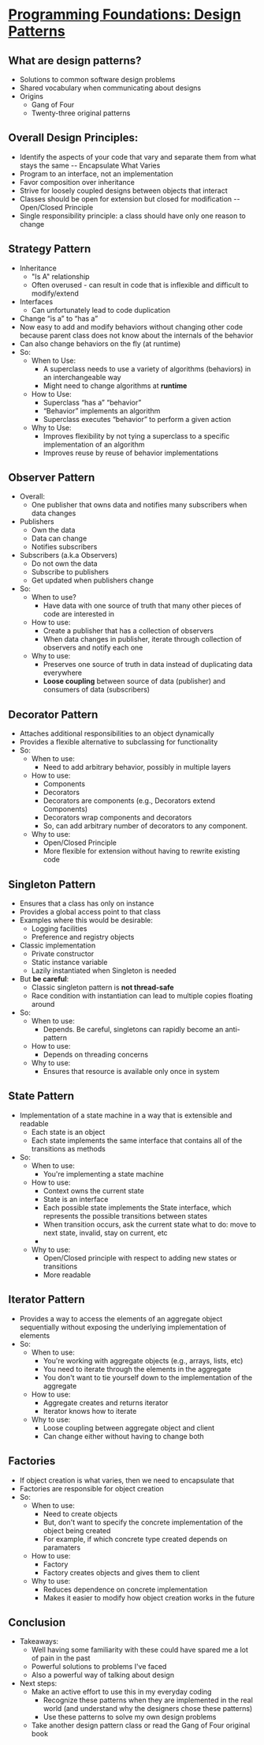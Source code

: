 # [Programming Foundations: Design Patterns](https://www.lynda.com/Developer-Programming-Foundations-tutorials/Foundations-Programming-Design-Patterns/135365-2.html)

## What are design patterns?

+ Solutions to common software design problems
+ Shared vocabulary when communicating about designs
+ Origins
    + Gang of Four
    + Twenty-three original patterns
            
## Overall Design Principles:

+ Identify the aspects of your code that vary and separate them from what stays the same -- Encapsulate What Varies
+ Program to an interface, not an implementation
+ Favor composition over inheritance
+ Strive for loosely coupled designs between objects that interact
+ Classes should be open for extension but closed for modification -- Open/Closed Principle
+ Single responsibility principle: a class should have only one reason to change

## Strategy Pattern

+ Inheritance
    + "Is A" relationship
    + Often overused - can result in code that is inflexible and difficult to modify/extend
+ Interfaces
    + Can unfortunately lead to code duplication
+ Change “is a” to “has a”
+ Now easy to add and modify behaviors without changing other code because parent class does not know about the internals of the behavior
+ Can also change behaviors on the fly (at runtime)
+ So:
    + When to Use: 
        + A superclass needs to use a variety of algorithms (behaviors) in an interchangeable way
        + Might need to change algorithms at **runtime**
    + How to Use:
        + Superclass “has a” “behavior”
        + “Behavior” implements an algorithm
        + Superclass executes “behavior” to perform a given action
    + Why to Use:
        + Improves flexibility by not tying a superclass to a specific implementation of an algorithm
        + Improves reuse by reuse of behavior implementations

## Observer Pattern

+ Overall:
    + One publisher that owns data and notifies many subscribers when data changes
+ Publishers
    + Own the data
    + Data can change
    + Notifies subscribers
+ Subscribers (a.k.a Observers)
    + Do not own the data
    + Subscribe to publishers
    + Get updated when publishers change
+ So:
    + When to use?
        + Have data with one source of truth that many other pieces of code are interested in
    + How to use:
        + Create a publisher that has a collection of observers
        + When data changes in publisher, iterate through collection of observers and notify each one
    + Why to use:
        + Preserves one source of truth in data instead of duplicating data everywhere
        + **Loose coupling** between source of data (publisher) and consumers of data (subscribers)

## Decorator Pattern
+ Attaches additional responsibilities to an object dynamically
+ Provides a flexible alternative to subclassing for functionality
+ So:
    + When to use:
        + Need to add arbitrary behavior, possibly in multiple layers
    + How to use:
        + Components
        + Decorators
        + Decorators are components (e.g., Decorators extend Components)
        + Decorators wrap components and decorators
        + So, can add arbitrary number of decorators to any component.
    + Why to use:
        + Open/Closed Principle
        + More flexible for extension without having to rewrite existing code

## Singleton Pattern

+ Ensures that a class has only on instance
+ Provides a global access point to that class
+ Examples where this would be desirable:
    + Logging facilities
    + Preference and registry objects
+ Classic implementation
    + Private constructor
    + Static instance variable
    + Lazily instantiated when Singleton is needed
+ But **be careful**:
    + Classic singleton pattern is **not thread-safe**
    + Race condition with instantiation can lead to multiple copies floating around
+ So:
    + When to use:
        + Depends. Be careful, singletons can rapidly become an anti-pattern
    + How to use:
        + Depends on threading concerns
    + Why to use:
        + Ensures that resource is available only once in system

## State Pattern

+ Implementation of a state machine in a way that is extensible and readable
    + Each state is an object
    + Each state implements the same interface that contains all of the transitions as methods
+ So:
    + When to use:
        + You're implementing a state machine
    + How to use:
        + Context owns the current state
        + State is an interface
        + Each possible state implements the State interface, which represents the possible transitions between states
        + When transition occurs, ask the current state what to do: move to next state, invalid, stay on current, etc
        + 
    + Why to use:
        + Open/Closed principle with respect to adding new states or transitions
        + More readable

## Iterator Pattern

+ Provides a way to access the elements of an aggregate object sequentially without exposing the underlying implementation of elements
+ So:
    + When to use:
        + You're working with aggregate objects (e.g., arrays, lists, etc)
        + You need to iterate through the elements in the aggregate
        + You don't want to tie yourself down to the implementation of the aggregate
    + How to use:
        + Aggregate creates and returns iterator
        + Iterator knows how to iterate
    + Why to use:
        + Loose coupling between aggregate object and client
        + Can change either without having to change both

## Factories

+ If object creation is what varies, then we need to encapsulate that
+ Factories are responsible for object creation
+ So:
    + When to use:
        + Need to create objects
        + But, don't want to specify the concrete implementation of the object being created
        + For example, if which concrete type created depends on paramaters
    + How to use:
        + Factory
        + Factory creates objects and gives them to client
    + Why to use:
        + Reduces dependence on concrete implementation
        + Makes it easier to modify how object creation works in the future

## Conclusion

+ Takeaways:
    + Well having some familiarity with these could have spared me a lot of pain in the past
    + Powerful solutions to problems I've faced
    + Also a powerful way of talking about design
+ Next steps:
    + Make an active effort to use this in my everyday coding
        + Recognize these patterns when they are implemented in the real world (and understand why the designers chose these patterns)
        + Use these patterns to solve my own design problems
    + Take another design pattern class or read the Gang of Four original book
    
